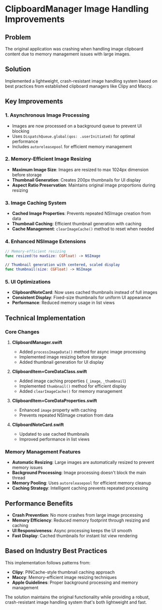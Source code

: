 # ClipboardManager Image Handling Improvements

## Problem
The original application was crashing when handling image clipboard content due to memory management issues with large images.

## Solution
Implemented a lightweight, crash-resistant image handling system based on best practices from established clipboard managers like Clipy and Maccy.

## Key Improvements

### 1. **Asynchronous Image Processing**
- Images are now processed on a background queue to prevent UI blocking
- Uses `DispatchQueue.global(qos: .userInitiated)` for optimal performance
- Includes `autoreleasepool` for efficient memory management

### 2. **Memory-Efficient Image Resizing**
- **Maximum Image Size**: Images are resized to max 1024px dimension before storage
- **Thumbnail Generation**: Creates 200px thumbnails for UI display
- **Aspect Ratio Preservation**: Maintains original image proportions during resizing

### 3. **Image Caching System**
- **Cached Image Properties**: Prevents repeated NSImage creation from data
- **Thumbnail Caching**: Efficient thumbnail generation with caching
- **Cache Management**: `clearImageCache()` method to reset when needed

### 4. **Enhanced NSImage Extensions**
```swift
// Memory-efficient resizing
func resized(to maxSize: CGFloat) -> NSImage

// Thumbnail generation with centered, scaled display
func thumbnail(size: CGFloat) -> NSImage
```

### 5. **UI Optimizations**
- **ClipboardNoteCard**: Now uses cached thumbnails instead of full images
- **Consistent Display**: Fixed-size thumbnails for uniform UI appearance
- **Performance**: Reduced memory usage in list views

## Technical Implementation

### Core Changes

1. **ClipboardManager.swift**
   - Added `processImageData()` method for async image processing
   - Implemented image resizing before storage
   - Added thumbnail generation for UI display

2. **ClipboardItem+CoreDataClass.swift**
   - Added image caching properties (`_image`, `_thumbnail`)
   - Implemented `thumbnail()` method for efficient display
   - Added `clearImageCache()` for memory management

3. **ClipboardItem+CoreDataProperties.swift**
   - Enhanced `image` property with caching
   - Prevents repeated NSImage creation from data

4. **ClipboardNoteCard.swift**
   - Updated to use cached thumbnails
   - Improved performance in list views

### Memory Management Features

- **Automatic Resizing**: Large images are automatically resized to prevent memory issues
- **Background Processing**: Image processing doesn't block the main thread
- **Memory Pooling**: Uses `autoreleasepool` for efficient memory cleanup
- **Caching Strategy**: Intelligent caching prevents repeated processing

## Performance Benefits

- **Crash Prevention**: No more crashes from large image processing
- **Memory Efficiency**: Reduced memory footprint through resizing and caching
- **UI Responsiveness**: Async processing keeps the UI smooth
- **Fast Display**: Cached thumbnails for instant list view rendering

## Based on Industry Best Practices

This implementation follows patterns from:
- **Clipy**: PINCache-style thumbnail caching approach
- **Maccy**: Memory-efficient image resizing techniques
- **Apple Guidelines**: Proper background processing and memory management

The solution maintains the original functionality while providing a robust, crash-resistant image handling system that's both lightweight and fast.
